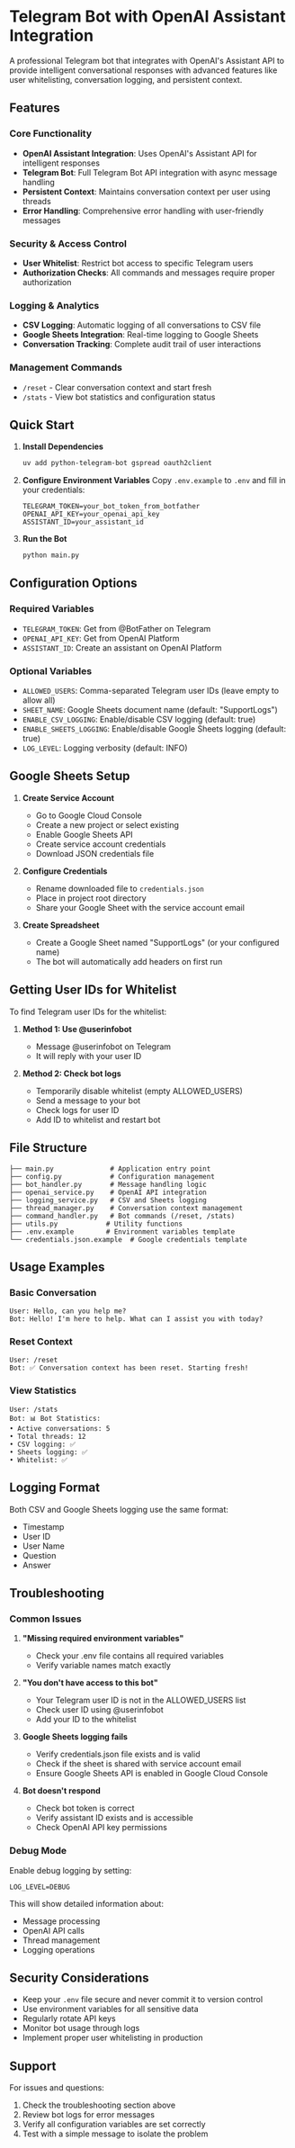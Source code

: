 # Telegram Bot with OpenAI Assistant Integration

A professional Telegram bot that integrates with OpenAI's Assistant API to provide intelligent conversational responses with advanced features like user whitelisting, conversation logging, and persistent context.

## Features

### Core Functionality
- **OpenAI Assistant Integration**: Uses OpenAI's Assistant API for intelligent responses
- **Telegram Bot**: Full Telegram Bot API integration with async message handling
- **Persistent Context**: Maintains conversation context per user using threads
- **Error Handling**: Comprehensive error handling with user-friendly messages

### Security & Access Control
- **User Whitelist**: Restrict bot access to specific Telegram users
- **Authorization Checks**: All commands and messages require proper authorization

### Logging & Analytics
- **CSV Logging**: Automatic logging of all conversations to CSV file
- **Google Sheets Integration**: Real-time logging to Google Sheets
- **Conversation Tracking**: Complete audit trail of user interactions

### Management Commands
- `/reset` - Clear conversation context and start fresh
- `/stats` - View bot statistics and configuration status

## Quick Start

1. **Install Dependencies**
   ```bash
   uv add python-telegram-bot gspread oauth2client
   ```

2. **Configure Environment Variables**
   Copy `.env.example` to `.env` and fill in your credentials:
   ```
   TELEGRAM_TOKEN=your_bot_token_from_botfather
   OPENAI_API_KEY=your_openai_api_key
   ASSISTANT_ID=your_assistant_id
   ```

3. **Run the Bot**
   ```bash
   python main.py
   ```

## Configuration Options

### Required Variables
- `TELEGRAM_TOKEN`: Get from @BotFather on Telegram
- `OPENAI_API_KEY`: Get from OpenAI Platform
- `ASSISTANT_ID`: Create an assistant on OpenAI Platform

### Optional Variables
- `ALLOWED_USERS`: Comma-separated Telegram user IDs (leave empty to allow all)
- `SHEET_NAME`: Google Sheets document name (default: "SupportLogs")
- `ENABLE_CSV_LOGGING`: Enable/disable CSV logging (default: true)
- `ENABLE_SHEETS_LOGGING`: Enable/disable Google Sheets logging (default: true)
- `LOG_LEVEL`: Logging verbosity (default: INFO)

## Google Sheets Setup

1. **Create Service Account**
   - Go to Google Cloud Console
   - Create a new project or select existing
   - Enable Google Sheets API
   - Create service account credentials
   - Download JSON credentials file

2. **Configure Credentials**
   - Rename downloaded file to `credentials.json`
   - Place in project root directory
   - Share your Google Sheet with the service account email

3. **Create Spreadsheet**
   - Create a Google Sheet named "SupportLogs" (or your configured name)
   - The bot will automatically add headers on first run

## Getting User IDs for Whitelist

To find Telegram user IDs for the whitelist:

1. **Method 1: Use @userinfobot**
   - Message @userinfobot on Telegram
   - It will reply with your user ID

2. **Method 2: Check bot logs**
   - Temporarily disable whitelist (empty ALLOWED_USERS)
   - Send a message to your bot
   - Check logs for user ID
   - Add ID to whitelist and restart bot

## File Structure

```
├── main.py              # Application entry point
├── config.py            # Configuration management
├── bot_handler.py       # Message handling logic
├── openai_service.py    # OpenAI API integration
├── logging_service.py   # CSV and Sheets logging
├── thread_manager.py    # Conversation context management
├── command_handler.py   # Bot commands (/reset, /stats)
├── utils.py            # Utility functions
├── .env.example        # Environment variables template
└── credentials.json.example  # Google credentials template
```

## Usage Examples

### Basic Conversation
```
User: Hello, can you help me?
Bot: Hello! I'm here to help. What can I assist you with today?
```

### Reset Context
```
User: /reset
Bot: ✅ Conversation context has been reset. Starting fresh!
```

### View Statistics
```
User: /stats
Bot: 📊 Bot Statistics:
• Active conversations: 5
• Total threads: 12
• CSV logging: ✅
• Sheets logging: ✅
• Whitelist: ✅
```

## Logging Format

Both CSV and Google Sheets logging use the same format:
- Timestamp
- User ID
- User Name
- Question
- Answer

## Troubleshooting

### Common Issues

1. **"Missing required environment variables"**
   - Check your .env file contains all required variables
   - Verify variable names match exactly

2. **"You don't have access to this bot"**
   - Your Telegram user ID is not in the ALLOWED_USERS list
   - Check user ID using @userinfobot
   - Add your ID to the whitelist

3. **Google Sheets logging fails**
   - Verify credentials.json file exists and is valid
   - Check if the sheet is shared with service account email
   - Ensure Google Sheets API is enabled in Google Cloud Console

4. **Bot doesn't respond**
   - Check bot token is correct
   - Verify assistant ID exists and is accessible
   - Check OpenAI API key permissions

### Debug Mode

Enable debug logging by setting:
```
LOG_LEVEL=DEBUG
```

This will show detailed information about:
- Message processing
- OpenAI API calls
- Thread management
- Logging operations

## Security Considerations

- Keep your `.env` file secure and never commit it to version control
- Use environment variables for all sensitive data
- Regularly rotate API keys
- Monitor bot usage through logs
- Implement proper user whitelisting in production

## Support

For issues and questions:
1. Check the troubleshooting section above
2. Review bot logs for error messages
3. Verify all configuration variables are set correctly
4. Test with a simple message to isolate the problem
